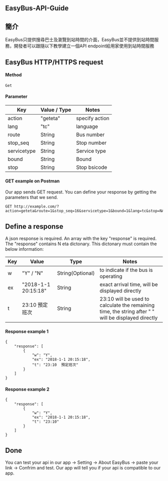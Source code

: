 ## EasyBus-API-Guide

## 簡介
EasyBus只提供搜尋巴士及瀏覽到站時間的介面，EasyBus並不提供到站時間服務，開發者可以跟隨以下教學建立一個API endpoint給用家使用到站時間服務

## EasyBus HTTP/HTTPS request
#### Method
```
Get
```
#### Parameter
| Key | Value / Type | Notes |
|-----|-------|---|
|action|"geteta"|specify action|
|lang|"tc"|language| 
|route|String|Bus number|
|stop_seq|String|Stop number|
|servicetype|String|Service type|
|bound|String|Bound|
|stop|String|Stop bsicode|

#### GET example on Postman
Our app sends GET request. You can define your response by getting the parameters that we send.
```
GET http://example.com/?action=geteta&route=1&stop_seq=16&servicetype=1&bound=1&lang=tc&stop=NA06S17500
```

## Define a response
A json response is required. An array with the key "response" is required. The "response" contains N eta dictonary. This dictonary must contain the below information:

| Key | Value | Type | Notes |
|-----|-------|---|---|
|w|"Y" / "N"|String(Optional)|to indicate if the bus is operating|
|ex|"2018-1-1 20:15:18"|String|exact arrival time, will be displayed directly|
|t|23:10  預定班次|String|23:10 will be used to calculate the remaining time, the string after "  " will be displayed directly|

#### Response example 1
```
{
    "response": [
        {
            "w": "Y",
            "ex": "2018-1-1 20:15:18",
            "t": "23:10  預定班次"
        }
    ]
}
```
#### Response example 2
```
{
    "response": [
        {
            "w": "Y",
            "ex": "2018-1-1 20:15:18",
            "t": "23:10"
        }
    ]
}
```

## Done
You can test your api in our app -> Setting -> About EasyBus -> paste your link -> Confrim and test.
Our app will tell you if your api is compatible to our app.
